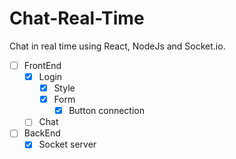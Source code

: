 # Chat-Real-Time

Chat in real time using React, NodeJs and Socket.io.

- [ ] FrontEnd
   - [x] Login
      - [x] Style
      - [x] Form
          - [x] Button connection
   - [ ] Chat

- [ ] BackEnd
   - [x] Socket server
